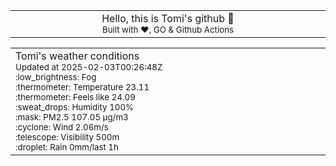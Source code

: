 
<div align="center">
<table>
<tbody>
<td align="center">
<img width="2000" height="0"><br>
Hello, this is Tomi's github 👋<br>
<sup>Built with ❤️, GO & Github Actions</sup><br>
<img width="2000" height="0">
</td>
</tbody>
</table>
</div>
<table>
<tbody>
<td align="left">
<img width="2000" height="0"><br>
Tomi's weather conditions<br>
<sup>Updated at 2025-02-03T00:26:48Z</sup><br>
<sup>:low_brightness: Fog</sup><br>
<sup>:thermometer: Temperature 23.11 </sup><br>
<sup>:thermometer: Feels like 24.09</sup><br>
<sup>:sweat_drops: Humidity 100%</sup><br>
<sup>:mask: PM2.5 107.05 μg/m3</sup><br>
<sup>:cyclone: Wind 2.06m/s </sup><br>
<sup>:telescope: Visibility 500m </sup><br>
<sup>:droplet: Rain 0mm/last 1h </sup><br>
<img width="2000" height="0">
</td>
<td align="left">
<img width="2000" height="0"><br>
<br>
<img width="2000" height="0">
</td>
</tbody>
</table>
</div>
    